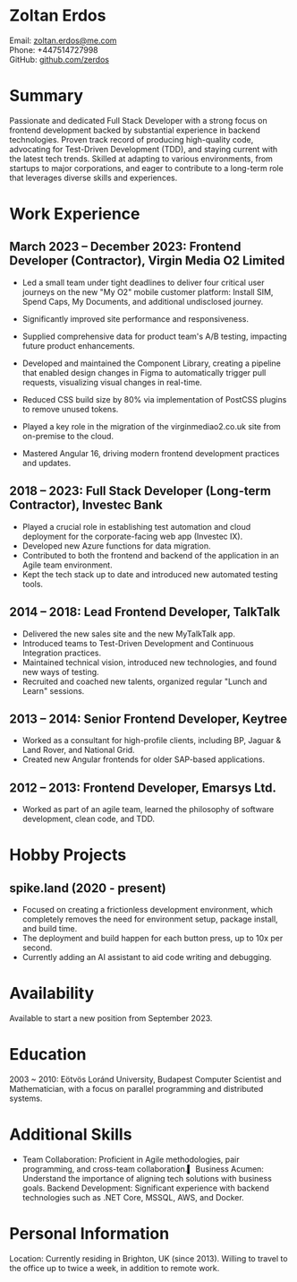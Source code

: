 # Zoltan Erdos
Email: zoltan.erdos@me.com  
Phone: +447514727998  
GitHub: [github.com/zerdos](https://github.com/zerdos)

# Summary

Passionate and dedicated Full Stack Developer with a strong focus on frontend development backed by substantial experience in backend technologies. Proven track record of producing high-quality code, advocating for Test-Driven Development (TDD), and staying current with the latest tech trends. Skilled at adapting to various environments, from startups to major corporations, and eager to contribute to a long-term role that leverages diverse skills and experiences.

# Work Experience

## March 2023 – December 2023: Frontend Developer (Contractor), Virgin Media O2 Limited
- Led a small team under tight deadlines to deliver four critical user journeys on the new "My O2" mobile customer platform: Install SIM, Spend Caps, My Documents, and additional undisclosed journey.
- Significantly improved site performance and responsiveness.
- Supplied comprehensive data for product team's A/B testing, impacting future product enhancements.
- Developed and maintained the Component Library, creating a pipeline that enabled design changes in Figma to automatically trigger pull requests, visualizing visual changes in real-time.

- Reduced CSS build size by 80% via implementation of PostCSS plugins to remove unused tokens.
- Played a key role in the migration of the virginmediao2.co.uk site from on-premise to the cloud.
- Mastered Angular 16, driving modern frontend development practices and updates.

## 2018 – 2023: Full Stack Developer (Long-term Contractor), Investec Bank
- Played a crucial role in establishing test automation and cloud deployment for the corporate-facing web app (Investec IX).
- Developed new Azure functions for data migration.
- Contributed to both the frontend and backend of the application in an Agile team environment.
- Kept the tech stack up to date and introduced new automated testing tools.

## 2014 – 2018: Lead Frontend Developer, TalkTalk
- Delivered the new sales site and the new MyTalkTalk app.
- Introduced teams to Test-Driven Development and Continuous Integration practices.
- Maintained technical vision, introduced new technologies, and found new ways of testing.
- Recruited and coached new talents, organized regular "Lunch and Learn" sessions.

## 2013 – 2014: Senior Frontend Developer, Keytree
- Worked as a consultant for high-profile clients, including BP, Jaguar & Land Rover, and National Grid.
- Created new Angular frontends for older SAP-based applications.

## 2012 – 2013: Frontend Developer, Emarsys Ltd.
- Worked as part of an agile team, learned the philosophy of software development, clean code, and TDD.

# Hobby Projects

## spike.land (2020 - present)
- Focused on creating a frictionless development environment, which completely removes the need for environment setup, package install, and build time.
- The deployment and build happen for each button press, up to 10x per second.
- Currently adding an AI assistant to aid code writing and debugging.

# Availability
Available to start a new position from September 2023.

# Education
2003 ~ 2010: Eötvös Loránd University, Budapest
Computer Scientist and Mathematician, with a focus on parallel programming and distributed systems.

# Additional Skills
- Team Collaboration: Proficient in Agile methodologies, pair programming, and cross-team collaboration.▍
Business Acumen: Understand the importance of aligning tech solutions with business goals.
Backend Development: Significant experience with backend technologies such as .NET Core, MSSQL, AWS, and Docker.

# Personal Information
Location: Currently residing in Brighton, UK (since 2013). Willing to travel to the office up to twice a week, in addition to remote work.